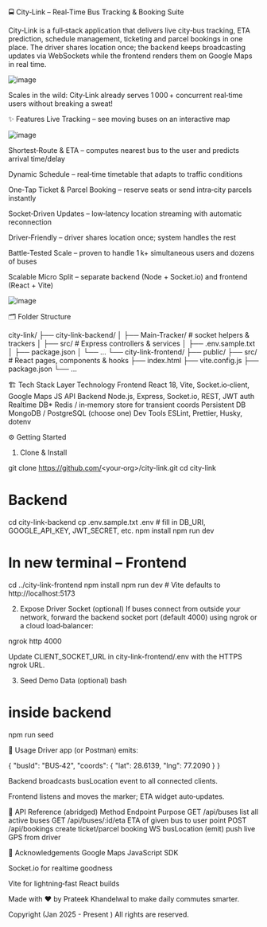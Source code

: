 🚍 City‑Link – Real‑Time Bus Tracking & Booking Suite

City‑Link is a full‑stack application that delivers live city‑bus tracking, ETA prediction, schedule management, ticketing and parcel bookings in one place.
The driver shares location once; the backend keeps broadcasting updates via WebSockets while the frontend renders them on Google Maps in real time.


![image](https://github.com/user-attachments/assets/584703f9-62ec-4b27-bd16-bdf4cdc28339)


Scales in the wild: City‑Link already serves 1 000 + concurrent real‑time users without breaking a sweat!

✨ Features
Live Tracking – see moving buses on an interactive map

![image](https://github.com/user-attachments/assets/f6fd62d7-bcba-437a-a310-622b6118544a)



Shortest‑Route & ETA – computes nearest bus to the user and predicts arrival time/delay

Dynamic Schedule – real‑time timetable that adapts to traffic conditions

One‑Tap Ticket & Parcel Booking – reserve seats or send intra‑city parcels instantly

Socket‑Driven Updates – low‑latency location streaming with automatic reconnection

Driver‑Friendly – driver shares location once; system handles the rest

Battle‑Tested Scale – proven to handle 1 k+ simultaneous users and dozens of buses

Scalable Micro Split – separate backend (Node + Socket.io) and frontend (React + Vite)


![image](https://github.com/user-attachments/assets/428c6188-9508-4be4-918c-e0eb92c3b8b5)


🗂️ Folder Structure

city-link/
├── city-link-backend/
│   ├── Main-Tracker/          # socket helpers & trackers
│   ├── src/                   # Express controllers & services
│   ├── .env.sample.txt
│   ├── package.json
│   └── ...
└── city-link-frontend/
    ├── public/
    ├── src/                   # React pages, components & hooks
    ├── index.html
    ├── vite.config.js
    ├── package.json
    └── ...




🏗️ Tech Stack
Layer	Technology
Frontend	React 18, Vite, Socket.io‑client, Google Maps JS API
Backend	Node.js, Express, Socket.io, REST, JWT auth
Realtime DB*	Redis / in‑memory store for transient coords
Persistent DB	MongoDB / PostgreSQL (choose one)
Dev Tools	ESLint, Prettier, Husky, dotenv

⚙️ Getting Started
1. Clone & Install

git clone https://github.com/<your‑org>/city-link.git
cd city-link

# Backend
cd city-link-backend
cp .env.sample.txt .env            # fill in DB_URI, GOOGLE_API_KEY, JWT_SECRET, etc.
npm install
npm run dev

# In new terminal – Frontend
cd ../city-link-frontend
npm install
npm run dev                         # Vite defaults to http://localhost:5173




2. Expose Driver Socket (optional)
If buses connect from outside your network, forward the backend socket port (default 4000) using ngrok or a cloud load‑balancer:

ngrok http 4000


Update CLIENT_SOCKET_URL in city-link-frontend/.env with the HTTPS ngrok URL.

3. Seed Demo Data (optional)
bash
# inside backend
npm run seed


🚦 Usage
Driver app (or Postman) emits:

{
  "busId": "BUS‑42",
  "coords": { "lat": 28.6139, "lng": 77.2090 }
}


Backend broadcasts busLocation event to all connected clients.

Frontend listens and moves the marker; ETA widget auto‑updates.



🔌 API Reference (abridged)
Method	Endpoint	Purpose
GET	/api/buses	list all active buses
GET	/api/buses/:id/eta	ETA of given bus to user point
POST	/api/bookings	create ticket/parcel booking
WS	busLocation (emit)	push live GPS from driver


🙏 Acknowledgements
Google Maps JavaScript SDK

Socket.io for realtime goodness

Vite for lightning‑fast React builds

Made with ❤️ by Prateek Khandelwal to make daily commutes smarter.

Copyright (Jan 2025 - Present ) All rights are reserved.
